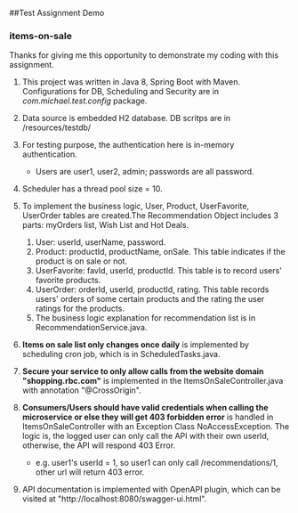 
##Test Assignment Demo 
### items-on-sale

Thanks for giving me this opportunity to demonstrate my coding with this assignment.

1. This project was written in Java 8, Spring Boot with Maven. Configurations for DB, Scheduling and Security are in *com.michael.test.config* package.

2. Data source is embedded H2 database. DB scritps are in /resources/testdb/

3. For testing purpose, the authentication here is in-memory authentication.
   * Users are user1, user2, admin; passwords are all password.

4. Scheduler has a thread pool size = 10.

5. To implement the business logic, User, Product, UserFavorite, UserOrder tables are created.The Recommendation Object includes 3 parts: myOrders list, Wish List and Hot Deals.
   1. User: userId, userName, password.
   2. Product: productId, productName, onSale. This table indicates if the product is on sale or not.
   3. UserFavorite: favId, userId, productId. This table is to record users' favorite products. 
   4. UserOrder: orderId, userId, productId, rating. This table records users' orders of some certain products and the rating the user ratings for the products. 
   5. The business logic explanation for recommendation list is in RecommendationService.java.

6. **Items on sale list only changes once daily** is implemented by scheduling cron job, which is in ScheduledTasks.java.

7. **Secure your service to only allow calls from the website domain "shopping.rbc.com"** is implemented in the ItemsOnSaleController.java with annotation "@CrossOrigin".

8. **Consumers/Users should have valid credentials when calling the microservice or else they will get 403 forbidden error** is handled in ItemsOnSaleController with an Exception Class NoAccessException. The logic is, the logged user can only call the API with their own userId, otherwise, the API will respond 403 Error.
   * e.g. user1's userId = 1, so user1 can only call /recommendations/1, other url will return 403 error.

9. API documentation is implemented with OpenAPI plugin, which can be visited at "http://localhost:8080/swagger-ui.html".